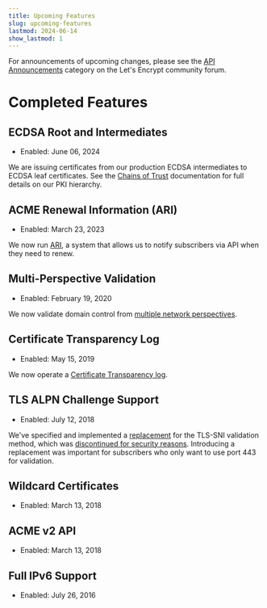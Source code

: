 ```yaml
---
title: Upcoming Features
slug: upcoming-features
lastmod: 2024-06-14
show_lastmod: 1
---
```


For announcements of upcoming changes, please see the [API Announcements](https://community.letsencrypt.org/c/api-announcements/18) category on the Let's Encrypt community forum.

# Completed Features

## ECDSA Root and Intermediates

* Enabled: June 06, 2024

We are issuing certificates from our production ECDSA intermediates to ECDSA leaf certificates. See the [Chains of Trust](/certificates/) documentation for full details on our PKI hierarchy.

## ACME Renewal Information (ARI)

* Enabled: March 23, 2023

We now run [ARI](https://letsencrypt.org/2023/03/23/improving-resliiency-and-reliability-with-ari.html), a system that allows us to notify subscribers via API when they need to renew.

## Multi-Perspective Validation

* Enabled: February 19, 2020

We now validate domain control from [multiple network perspectives](https://letsencrypt.org/2020/02/19/multi-perspective-validation.html).

## Certificate Transparency Log

* Enabled: May 15, 2019

We now operate a [Certificate Transparency log](/docs/ct-logs).

## TLS ALPN Challenge Support

* Enabled: July 12, 2018

We've specified and implemented a [replacement](https://tools.ietf.org/html/rfc8737) for the TLS-SNI validation method, which was [discontinued for security reasons](https://community.letsencrypt.org/t/important-what-you-need-to-know-about-tls-sni-validation-issues/50811). Introducing a replacement was important for subscribers who only want to use port 443 for validation.

## Wildcard Certificates

* Enabled: March 13, 2018

## ACME v2 API

* Enabled: March 13, 2018

## Full IPv6 Support

* Enabled: July 26, 2016
